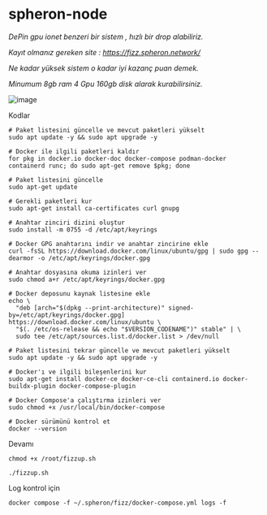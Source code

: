 # spheron-node

*DePin gpu ionet benzeri bir sistem , hızlı bir drop alabiliriz.*

*Kayıt olmanız gereken site : https://fizz.spheron.network/*

*Ne kadar yüksek sistem o kadar iyi kazanç puan demek.*

*Minumum 8gb ram 4 Gpu 160gb disk alarak kurabilirsiniz.*

![image](https://github.com/user-attachments/assets/e965545f-cd74-4f74-ab78-c425cb260c23)


Kodlar

```
# Paket listesini güncelle ve mevcut paketleri yükselt
sudo apt update -y && sudo apt upgrade -y

# Docker ile ilgili paketleri kaldır
for pkg in docker.io docker-doc docker-compose podman-docker containerd runc; do sudo apt-get remove $pkg; done

# Paket listesini güncelle
sudo apt-get update

# Gerekli paketleri kur
sudo apt-get install ca-certificates curl gnupg

# Anahtar zinciri dizini oluştur
sudo install -m 0755 -d /etc/apt/keyrings

# Docker GPG anahtarını indir ve anahtar zincirine ekle
curl -fsSL https://download.docker.com/linux/ubuntu/gpg | sudo gpg --dearmor -o /etc/apt/keyrings/docker.gpg

# Anahtar dosyasına okuma izinleri ver
sudo chmod a+r /etc/apt/keyrings/docker.gpg

# Docker deposunu kaynak listesine ekle
echo \
  "deb [arch="$(dpkg --print-architecture)" signed-by=/etc/apt/keyrings/docker.gpg] https://download.docker.com/linux/ubuntu \
  "$(. /etc/os-release && echo "$VERSION_CODENAME")" stable" | \
  sudo tee /etc/apt/sources.list.d/docker.list > /dev/null

# Paket listesini tekrar güncelle ve mevcut paketleri yükselt
sudo apt update -y && sudo apt upgrade -y

# Docker'ı ve ilgili bileşenlerini kur
sudo apt-get install docker-ce docker-ce-cli containerd.io docker-buildx-plugin docker-compose-plugin

# Docker Compose'a çalıştırma izinleri ver
sudo chmod +x /usr/local/bin/docker-compose

# Docker sürümünü kontrol et
docker --version
```

Devamı 


```
chmod +x /root/fizzup.sh

./fizzup.sh
```


Log kontrol için

```
docker compose -f ~/.spheron/fizz/docker-compose.yml logs -f

```

